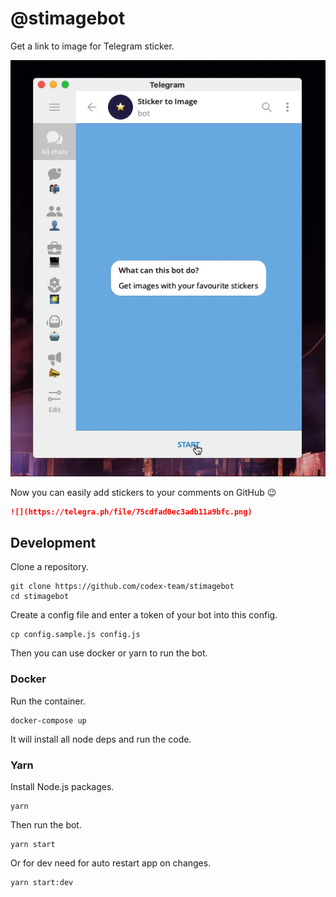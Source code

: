 # @stimagebot

Get a link to image for Telegram sticker.

[![](assets/demo.gif)](//t.me/stimagebot)

Now you can easily add stickers to your comments on GitHub :wink:

```markdown
![](https://telegra.ph/file/75cdfad0ec3adb11a9bfc.png)
```

## Development

Clone a repository.

```shell
git clone https://github.com/codex-team/stimagebot
cd stimagebot
```

Create a config file and enter a token of your bot into this config.

```shell
cp config.sample.js config.js
```

Then you can use docker or yarn to run the bot.

### Docker

Run the container.

```shell
docker-compose up
```

It will install all node deps and run the code.

### Yarn

Install Node.js packages.

```shell
yarn
```

Then run the bot.

```shell
yarn start
```

Or for dev need for auto restart app on changes.

```shell
yarn start:dev
```
